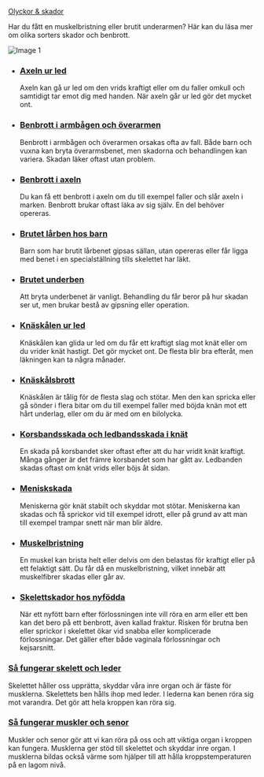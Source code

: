 [Olyckor & skador](https://www.1177.se/olyckor--skador/)

Har du fått en muskelbristning eller brutit underarmen? Här kan du läsa mer om olika sorters skador och benbrott.

![Image 1](https://www.1177.se/globalassets/1177/nationell/media/fotografier/olyckor-och-skador/olyckor-och-skador/gipsad_arm.jpg?saved=2021-05-27+02:29)

*   ### [Axeln ur led](https://www.1177.se/olyckor--skador/skador-pa-armar-och-ben/axeln-ur-led/)
    
    Axeln kan gå ur led om den vrids kraftigt eller om du faller omkull och samtidigt tar emot dig med handen. När axeln går ur led gör det mycket ont.
    
*   ### [Benbrott i armbågen och överarmen](https://www.1177.se/olyckor--skador/skador-pa-armar-och-ben/benbrott-i-armbagen-och-overarmen/)
    
    Benbrott i armbågen och överarmen orsakas ofta av fall. Både barn och vuxna kan bryta överarmsbenet, men skadorna och behandlingen kan variera. Skadan läker oftast utan problem.
    
*   ### [Benbrott i axeln](https://www.1177.se/olyckor--skador/skador-pa-armar-och-ben/benbrott-i-axeln/)
    
    Du kan få ett benbrott i axeln om du till exempel faller och slår axeln i marken. Benbrott brukar oftast läka av sig själv. En del behöver opereras.
    
*   ### [Brutet lårben hos barn](https://www.1177.se/olyckor--skador/skador-pa-armar-och-ben/brutet-larben-hos-barn/)
    
    Barn som har brutit lårbenet gipsas sällan, utan opereras eller får ligga med benet i en specialställning tills skelettet har läkt.
    
*   ### [Brutet underben](https://www.1177.se/olyckor--skador/skador-pa-armar-och-ben/brutet-underben/)
    
    Att bryta underbenet är vanligt. Behandling du får beror på hur skadan ser ut, men brukar bestå av gipsning eller operation.
    
*   ### [Knäskålen ur led](https://www.1177.se/olyckor--skador/skador-pa-armar-och-ben/knaskalen-ur-led/)
    
    Knäskålen kan glida ur led om du får ett kraftigt slag mot knät eller om du vrider knät hastigt. Det gör mycket ont. De flesta blir bra efteråt, men läkningen kan ta några månader.
    
*   ### [Knäskålsbrott](https://www.1177.se/olyckor--skador/skador-pa-armar-och-ben/knaskalsbrott/)
    
    Knäskålen är tålig för de flesta slag och stötar. Men den kan spricka eller gå sönder i flera bitar om du till exempel faller med böjda knän mot ett hårt underlag, eller om du är med om en bilolycka.
    
*   ### [Korsbandsskada och ledbandsskada i knät](https://www.1177.se/olyckor--skador/skador-pa-armar-och-ben/korsbandsskada-och-ledbandsskada-i-knat/)
    
    En skada på korsbandet sker oftast efter att du har vridit knät kraftigt. Många gånger är det främre korsbandet som har gått av. Ledbanden skadas oftast om knät vrids eller böjs åt sidan.
    
*   ### [Meniskskada](https://www.1177.se/olyckor--skador/skador-pa-armar-och-ben/meniskskada/)
    
    Meniskerna gör knät stabilt och skyddar mot stötar. Meniskerna kan skadas och få sprickor vid till exempel idrott, eller på grund av att man till exempel trampar snett när man blir äldre.
    
*   ### [Muskelbristning](https://www.1177.se/olyckor--skador/skador-pa-armar-och-ben/muskelbristning/)
    
    En muskel kan brista helt eller delvis om den belastas för kraftigt eller på ett felaktigt sätt. Du får då en muskelbristning, vilket innebär att muskelfibrer skadas eller går av.
    
*   ### [Skelettskador hos nyfödda](https://www.1177.se/olyckor--skador/skador-pa-armar-och-ben/skelettskador-hos-nyfodda/)
    
    När ett nyfött barn efter förlossningen inte vill röra en arm eller ett ben kan det bero på ett benbrott, även kallad fraktur. Risken för brutna ben eller sprickor i skelettet ökar vid snabba eller komplicerade förlossningar. Det gäller efter både vaginala förlossningar och kejsarsnitt.
    

### [Så fungerar skelett och leder](https://www.1177.se/liv--halsa/sa-fungerar-kroppen/skelett-och-leder/)

Skelettet håller oss upprätta, skyddar våra inre organ och är fäste för musklerna. Skelettets ben hålls ihop med leder. I lederna kan benen röra sig mot varandra. Det gör att hela kroppen kan röra sig.

### [Så fungerar muskler och senor](https://www.1177.se/liv--halsa/sa-fungerar-kroppen/muskler-och-senor/)

Muskler och senor gör att vi kan röra på oss och att viktiga organ i kroppen kan fungera. Musklerna ger stöd till skelettet och skyddar inre organ. I musklerna bildas också värme som hjälper till att hålla kroppstemperaturen på en lagom nivå.